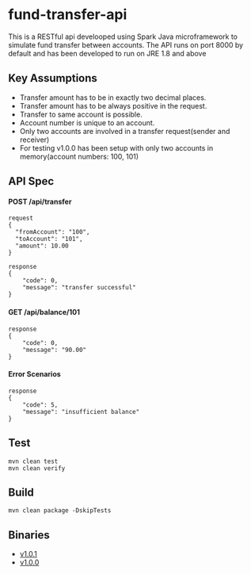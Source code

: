 # fund-transfer-api
This is a RESTful api develooped using Spark Java microframework to simulate fund transfer between accounts. The API runs on port 8000 by default and has been developed to run on JRE 1.8 and above

## Key Assumptions
* Transfer amount has to be in exactly two decimal places.
* Transfer amount has to be always positive in the request.
* Transfer to same account is possible.
* Account number is unique to an account.
* Only two accounts are involved in a transfer request(sender and receiver) 
* For testing v1.0.0 has been setup with only two accounts in memory(account numbers: 100, 101)

## API Spec
#### POST /api/transfer
```
request
{
  "fromAccount": "100",
  "toAccount": "101",
  "amount": 10.00
}
```
```
response
{
    "code": 0,
    "message": "transfer successful"
}
```
#### GET /api/balance/101
```
response
{
    "code": 0,
    "message": "90.00"
}
```
#### Error Scenarios
```
response
{
    "code": 5,
    "message": "insufficient balance"
}
```

## Test
```
mvn clean test
mvn clean verify
```

## Build
```
mvn clean package -DskipTests
```

## Binaries
* [v1.0.1](https://github.com/chamil-prabodha/fund-transfer-api/releases/tag/v1.0.1)
* [v1.0.0](https://github.com/chamil-prabodha/fund-transfer-api/releases/tag/v1.0.0)
